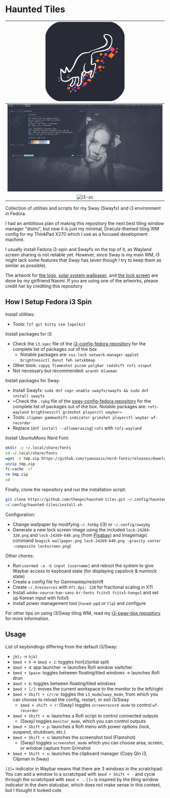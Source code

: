 # Haunted Tiles

| <img src="./assets/haunted-tiles-logo.png" width="250" alt="Haunted Tiles logo"> |
| :--:                                                                             |
| ![sway-sc](./assets/sway-sc.png)                                                 |
| ![i3-sc](./assets/i3-sc.png)                                                     |

Collection of utilities and scripts for my Sway (Swayfx) and i3 environment in Fedora.

I had an ambitious plan of making this repository the next best tiling window manager "distro", but now it is just my minimal, Dracula-themed tiling WM config for my ThinkPad X270 which I use as a focused development machine.

I usually install Fedora i3-spin and Swayfx on the top of it, as Wayland screen sharing is not reliable yet.
However, since Sway is my main WM, i3 might lack some features that Sway has (even though I try to keep them as similar as possible).

The artwork for [the logo](./assets/haunted-tiles-logo.png), [solar system wallpaper](./assets/naomi-solarsys-draculafied.png), and [the lock screen](./assets/naomi-solarsys-draculafied-lockscreen.png) are done by my girlfriend Naomi.
If you are using one of the artworks, please credit her by crediting this repository

## How I Setup Fedora i3 Spin

Install utilities:

- Tools: `fzf git kitty vim lxpolkit`

Install packages for i3:

- Check the `i3.spec` file of the [i3-config-fedora repository](https://src.fedoraproject.org/rpms/i3/tree/rawhide) for the complete list of packages out of the box
    - Notable packages are: `xss-lock network-manager-applet brightnessctl dunst feh setxkbmap`
- Other tools: `copyq flameshot picom polybar redshift rofi xinput`
- Not necessary but recommended: `arandr blueman`

Install packages for Sway:

- Install Swayfx: `sudo dnf copr enable swayfx/swayfx && sudo dnf install swayfx`
- ~Check the `.rpkg` file of the [sway-config-fedora repository](https://gitlab.com/fedora/sigs/sway/sway-config-fedora) for the complete list of packages out of the box. Notable packages are: `rofi-wayland brightnessctl grimshot playerctl waybar`~
- Tools: `clipman gammashift-indicator grimshot playerctl waybar wf-recorder`
- Replace (`dnf install --allowerasing`) `rofi` with `rofi-wayland`

Install UbuntuMono Nerd Font:

```sh
mkdir -p ~/.local/share/fonts
cd ~/.local/share/fonts
wget -O tmp.zip https://github.com/ryanoasis/nerd-fonts/releases/download/v3.3.0/UbuntuMono.zip
unzip tmp.zip
fc-cache -vf
rm tmp.zip
cd -
```

Finally, clone the repository and run the installation script:

```sh
git clone https://github.com/theopn/haunted-tiles.git ~/.config/haunted-tiles
~/.config/haunted-tiles/install.sh
```

Configuration:

- Change wallpaper by modifying `~/.fehbg` (i3) or `~/.config/swaybg`
- Generate a new lock screen image using the included `lock-24269-320.png` and `lock-24269-640.png` (from [Pixabay](https://pixabay.com/vectors/lock-locked-metal-protection-tool-24269/)) and Imagemagic command (`magick wallpaper.png lock-24269-640.png -gravity center -composite lockscreen.png`)

Other chores:

- Run `usermod -a -G input [username]` and reboot the system to give Waybar access to keyboard state (for displaying capslock & numlock state)
- Create a config file for Gammastep/redshift
- Create `~/.Xresources` with `Xft.dpi: 120` for fractional scaling in X11
- Install `adobe-source-han-sans-kr-fonts fcitx5 fcitx5-hangul` and set up Korean input with fcitx5
- Install power management tool (`tuned-ppd` or `tlp`) and configure

For other tips on using i3/Sway tiling WM, read my [i3-sway-tips repository](https://github.com/theopn/i3-sway-tips) for more information.

## Usage

List of keybindings differing from the default i3/Sway:

- `jkl;` -> `hjkl`
- `$mod + h` -> `$mod + z`: toggles hori[z]ontal split
- `$mod + d`: app launcher -> launches Rofi window switcher
- `$mod + Space`: toggles between floating/tiled windows -> launches Rofi drun
- `$mod + b`: toggles between floating/tiled windows
- `$mod + [/]`: moves the current workspace to the monitor to the left/right
- `$mod + Shift + c/r/e`:  toggles the `i3_mode`/`sway_mode`, from which you can choose to reload the config, restart, or exit i3/Sway
    - `$mod + shift + r`: (Sway) toggles `screenrecord mode` to control `wf-recorder`
- `$mod + Shift + m`: launches a Rofi script to control connected outputs
    - (Sway) toggles `monitor_mode`, which you can control outputs
- `$mod + Shift + p`: launches a Rofi menu with power options (lock, suspend, shutdown, etc.)
- `$mod + Shift + s`: launches the screenshot tool (Flamshot)
    - (Sway) toggles `screenshot_mode` which you can choose area, screen, or window capture from Grimshot
- `$mod + Shift + v`: launches the clipboard manager (Copy Qin i3, Clipman in Sway)

`[3]=` indicator in Waybar means that there are 3 windows in the scratchpad.
You can add a window to a scratchpad with `$mod + Shift + -` and cycle through the scratchpad with `$mod + -`.
`[]=` is inspired by the tiling window indicator in the dwm statusbar, which does not make sense in this context, but I thought it looked cute.

